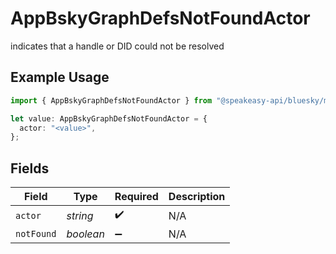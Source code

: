 # AppBskyGraphDefsNotFoundActor

indicates that a handle or DID could not be resolved

## Example Usage

```typescript
import { AppBskyGraphDefsNotFoundActor } from "@speakeasy-api/bluesky/models/components";

let value: AppBskyGraphDefsNotFoundActor = {
  actor: "<value>",
};
```

## Fields

| Field              | Type               | Required           | Description        |
| ------------------ | ------------------ | ------------------ | ------------------ |
| `actor`            | *string*           | :heavy_check_mark: | N/A                |
| `notFound`         | *boolean*          | :heavy_minus_sign: | N/A                |